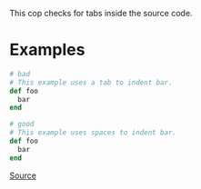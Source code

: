 
This cop checks for tabs inside the source code.

# Examples

```ruby
# bad
# This example uses a tab to indent bar.
def foo
  bar
end

# good
# This example uses spaces to indent bar.
def foo
  bar
end
```

[Source](http://www.rubydoc.info/gems/rubocop/RuboCop/Cop/Layout/Tab)